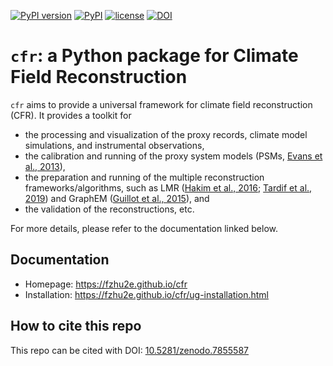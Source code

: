 [![PyPI version](https://badge.fury.io/py/cfr.svg)](https://badge.fury.io/py/cfr)
[![PyPI](https://img.shields.io/badge/python-3.10-blue.svg)]()
[![license](https://img.shields.io/github/license/fzhu2e/cfr.svg)]()
[![DOI](https://zenodo.org/badge/DOI/10.5281/zenodo.7855587.svg)](https://doi.org/10.5281/zenodo.7855587)

# `cfr`: a Python package for Climate Field Reconstruction

`cfr` aims to provide a universal framework for climate field reconstruction (CFR).
It provides a toolkit for

+ the processing and visualization of the proxy records, climate model simulations, and instrumental observations,
+ the calibration and running of the proxy system models (PSMs, [Evans et al., 2013](https://doi.org/10.1016/j.quascirev.2013.05.024)),
+ the preparation and running of the multiple reconstruction frameworks/algorithms, such as LMR ([Hakim et al., 2016](https://doi.org/10.1002/2016JD024751); [Tardif et al., 2019](https://doi.org/https://doi.org/10.5194/cp-15-1251-2019)) and GraphEM ([Guillot et al., 2015](https://doi.org/10.1214/14-AOAS794)), and
+ the validation of the reconstructions, etc.

For more details, please refer to the documentation linked below.

## Documentation

+ Homepage: https://fzhu2e.github.io/cfr
+ Installation: https://fzhu2e.github.io/cfr/ug-installation.html

## How to cite this repo

This repo can be cited with DOI: [10.5281/zenodo.7855587](https://doi.org/10.5281/zenodo.7855587)